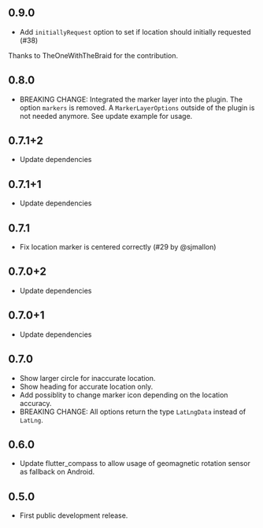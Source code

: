 ## 0.9.0

* Add `initiallyRequest` option to set if location should initially requested (#38)

Thanks to TheOneWithTheBraid for the contribution.

## 0.8.0

* BREAKING CHANGE: Integrated the marker layer into the plugin. The option `markers` is removed. A `MarkerLayerOptions` outside of the plugin is not needed anymore. See update example for usage.

## 0.7.1+2

* Update dependencies

## 0.7.1+1

* Update dependencies

## 0.7.1

* Fix location marker is centered correctly (#29 by @sjmallon)

## 0.7.0+2

* Update dependencies

## 0.7.0+1

* Update dependencies

## 0.7.0

* Show larger circle for inaccurate location.
* Show heading for accurate location only.
* Add possiblity to change marker icon depending on the location accuracy.
* BREAKING CHANGE: All options return the type `LatLngData` instead of `LatLng`.

## 0.6.0

* Update flutter_compass to allow usage of geomagnetic rotation sensor as fallback on Android.

## 0.5.0

* First public development release.
